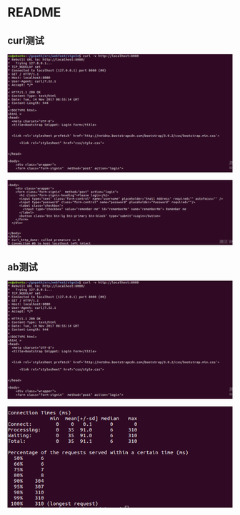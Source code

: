 # README

## curl测试

![](https://raw.githubusercontent.com/ZhangZekun/images/master/curl_1.png)

![](https://raw.githubusercontent.com/ZhangZekun/images/master/curl_2.png)



## ab测试

![](https://raw.githubusercontent.com/ZhangZekun/images/master/curl_1.png)

![](https://raw.githubusercontent.com/ZhangZekun/images/master/ab2.png)





